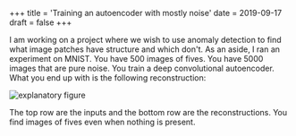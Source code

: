 +++
title = 'Training an autoencoder with mostly noise'
date = 2019-09-17
draft = false
+++

I am working on a project where we wish to use anomaly detection to find what image patches have structure and which don't. As an aside, I ran an experiment on MNIST. You have 500 images of fives. You have 5000 images that are pure noise. You train a deep convolutional autoencoder. What you end up with is the following reconstruction:  

![explanatory figure](fig.png)

The top row are the inputs and the bottom row are the reconstructions. You find images of fives even when nothing is present.

